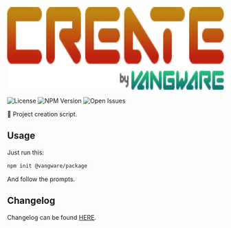 <img alt="Vangware's Create Package" src="./logo.svg" height="192" />

![License][license-badge] ![NPM Version][npm-version-badge]
![Open Issues][open-issues-badge]

:construction: Project creation script.

## Usage

Just run this:

```bash
npm init @vangware/package
```

And follow the prompts.

## Changelog

Changelog can be found [HERE][changelog].

<!-- Reference -->

[changelog]: https://github.com/vangware/create-package/blob/main/CHANGELOG.md
[license-badge]:
	https://img.shields.io/npm/l/@vangware/create-package.svg?style=for-the-badge&labelColor=666&color=2b7&link=https://github.com/vangware/create-package/blob/main/LICENSE
[npm-version-badge]:
	https://img.shields.io/npm/v/@vangware/create-package.svg?style=for-the-badge&labelColor=666&color=2b7&link=https://npm.im/@vangware/create-package
[open-issues-badge]:
	https://img.shields.io/github/issues/vangware/create-package.svg?style=for-the-badge&labelColor=666&color=2b7&link=https://github.com/vangware/create-package/issues
